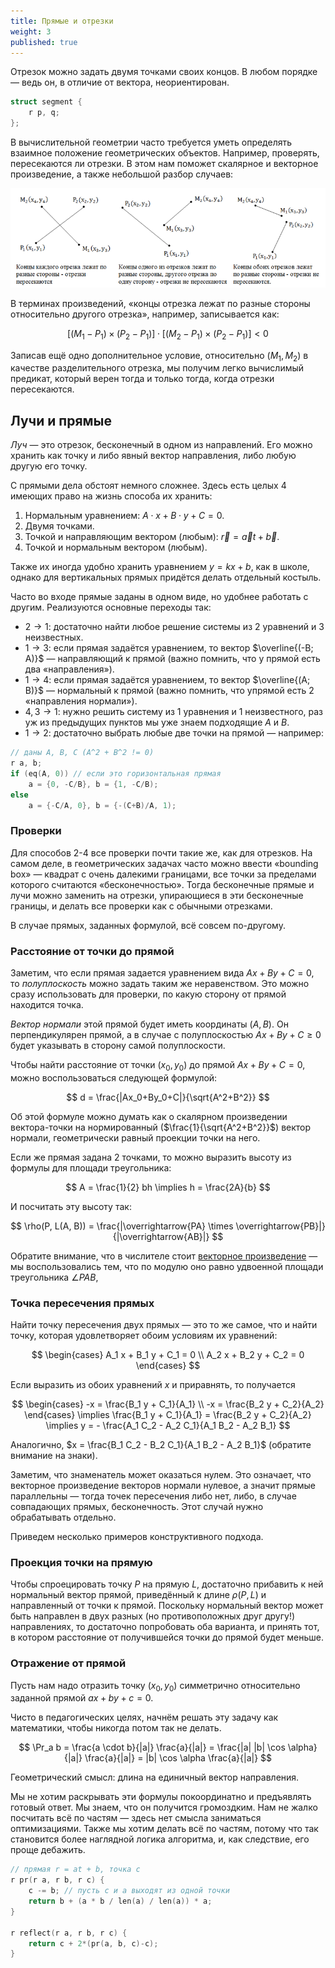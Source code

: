 ```yaml
---
title: Прямые и отрезки
weight: 3
published: true
---
```


Отрезок можно задать двумя точками своих концов. В любом порядке — ведь он, в отличие от вектора, неориентирован.

```cpp
struct segment {
    r p, q;
};
```

В вычислительной геометрии часто требуется уметь определять взаимное положение геометрических объектов. Например, проверять, пересекаются ли отрезки. В этом нам поможет скалярное и векторное произведение, а также небольшой разбор случаев:

![](/api/algorithm/img/segments.png)

В терминах произведений, «концы отрезка лежат по разные стороны относительно другого отрезка», например, записывается как:

$$
[(M_1 - P_1) \times (P_2 - P_1)]
\cdot
[(M_2 - P_1) \times (P_2 - P_1)]
< 0
$$

Записав ещё одно дополнительное условие, относительно $(M_1, M_2)$ в качестве разделительного отрезка, мы получим легко вычислимый предикат, который верен тогда и только тогда, когда отрезки пересекаются.

## Лучи и прямые

*Луч* — это отрезок, бесконечный в одном из направлений. Его можно хранить как точку и либо явный вектор направления, либо любую другую его точку.

С прямыми дела обстоят немного сложнее. Здесь есть целых 4 имеющих право на жизнь способа их хранить:

1. Нормальным уравнением: $A \cdot x + B \cdot y + C = 0$.
2. Двумя точками.
3. Точкой и направляющим вектором (любым): $\vec{r} = \vec{a}t + \vec{b}$.
4. Точкой и нормальным вектором (любым).

Также их иногда удобно хранить уравнением $y = kx + b$, как в школе, однако для вертикальных прямых придётся делать отдельный костыль.

Часто во входе прямые заданы в одном виде, но удобнее работать с другим. Реализуются основные переходы так:

- $2 \rightarrow 1$: достаточно найти любое решение системы из 2 уравнений и 3 неизвестных.
- $1 \rightarrow 3$: если прямая задаётся уравнением, то вектор $\overline{(-B; A)}$ — направляющий к прямой (важно помнить, что у прямой есть два «направления»).
- $1 \rightarrow 4$: если прямая задаётся уравнением, то вектор $\overline{(A; B)}$ — нормальный к прямой (важно помнить, что упрямой есть 2 «направления нормали»).
- $4,3 \rightarrow 1$: нужно решить систему из 1 уравнения и 1 неизвестного, раз уж из предыдущих пунктов мы уже знаем подходящие $A$ и $B$.
- $1 \rightarrow 2$: достаточно выбрать любые две точки на прямой — например:

```c++
// даны A, B, C (A^2 + B^2 != 0)
r a, b;
if (eq(A, 0)) // если это горизонтальная прямая
    a = {0, -C/B}, b = {1, -C/B);
else
    a = {-C/A, 0}, b = {-(C+B)/A, 1);
```

### Проверки

Для способов 2-4 все проверки почти такие же, как для отрезков. На самом деле, в геометрических задачах часто можно ввести «bounding box» — квадрат с очень далекими границами, все точки за пределами которого считаются «бесконечностью». Тогда бесконечные прямые и лучи можно заменить на отрезки, упирающиеся в эти бесконечные границы, и делать все проверки как с обычными отрезками.

В случае прямых, заданных формулой, всё совсем по-другому.

### Расстояние от точки до прямой

Заметим, что если прямая задается уравнением вида $Ax + By + C = 0$, то *полуплоскость* можно задать таким же неравенством. Это можно сразу использовать для проверки, по какую сторону от прямой находится точка.

*Вектор нормали* этой прямой будет иметь координаты $(A, B)$. Он перпендикулярен прямой, а в случае с полуплоскостью $Ax + By + C \geq 0$ будет указывать в сторону самой полуплоскости.

Чтобы найти расстояние от точки $(x_0, y_0)$ до прямой $Ax + By + C = 0$, можно воспользоваться следующей формулой:

$$
d = \frac{|Ax_0+By_0+C|}{\sqrt{A^2+B^2}}
$$

Об этой формуле можно думать как о скалярном произведении вектора-точки на нормированный ($\frac{1}{\sqrt{A^2+B^2}}$) вектор нормали, геометрически равный проекции точки на него.

Если же прямая задана 2 точками, то можно выразить высоту из формулы для площади треугольника:

$$
A = \frac{1}{2} bh
\implies
h = \frac{2A}{b}
$$

И посчитать эту высоту так:

$$
\rho(P, L(A, B)) = \frac{|\overrightarrow{PA} \times \overrightarrow{PB}|}{|\overrightarrow{AB}|}
$$

Обратите внимание, что в числителе стоит [векторное произведение](../products) — мы воспользовались тем, что по модулю оно равно удвоенной площади треугольника $\angle PAB$,

### Точка пересечения прямых

Найти точку пересечения двух прямых — это то же самое, что и найти точку, которая удовлетворяет обоим условиям их уравнений:

$$
\begin{cases}
A_1 x + B_1 y + C_1 = 0 \\
A_2 x + B_2 y + C_2 = 0
\end{cases}
$$

Если выразить из обоих уравнений $x$ и приравнять, то получается

$$
\begin{cases}
-x = \frac{B_1 y + C_1}{A_1} \\
-x = \frac{B_2 y + C_2}{A_2}
\end{cases}
\implies 
\frac{B_1 y + C_1}{A_1} = \frac{B_2 y + C_2}{A_2}
\implies 
y = - \frac{A_1 C_2 - A_2 C_1}{A_1 B_2 - A_2 B_1}
$$

Аналогично, $x = \frac{B_1 C_2 - B_2 C_1}{A_1 B_2 - A_2 B_1}$ (обратите внимание на знаки).

Заметим, что знаменатель может оказаться нулем. Это означает, что векторное произведение векторов нормали нулевое, а значит прямые параллельны — тогда точек пересечения либо нет, либо, в случае совпадающих прямых, бесконечность. Этот случай нужно обрабатывать отдельно.

Приведем несколько примеров конструктивного подхода.

### Проекция точки на прямую

Чтобы спроецировать точку $P$ на прямую $L$, достаточно прибавить к ней нормальный вектор прямой, приведённый к длине $\rho(P, L)$ и направленный от точки к прямой. Поскольку нормальный вектор может быть направлен в двух разных (но противоположных друг другу!) направлениях, то достаточно попробовать оба варианта, и принять тот, в котором расстояние от получившейся точки до прямой будет меньше.

### Отражение от прямой

Пусть нам надо отразить точку $(x_0, y_0)$ симметрично относительно заданной прямой $ax+by+c=0$.

Чисто в педагогических целях, начнём решать эту задачу как математики, чтобы никогда потом так не делать.

$$
\Pr_a b = \frac{a \cdot b}{|a|} \frac{a}{|a|} = \frac{|a| |b| \cos \alpha}{|a|} \frac{a}{|a|} = |b| \cos \alpha \frac{a}{|a|}
$$

Геометрический смысл: длина на единичный вектор направления.

Мы не хотим раскрывать эти формулы покоординатно и предъявлять готовый ответ. Мы знаем, что он получится громоздким. Нам не жалко посчитать всё по частям — здесь нет смысла заниматься оптимизациями. Также мы хотим делать всё по частям, потому что так становится более наглядной логика алгоритма, и, как следствие, его проще дебажить.

```c++
// прямая r = at + b, точка c
r pr(r a, r b, r c) {
    c -= b; // пусть c и a выходят из одной точки
    return b + (a * b / len(a) / len(a)) * a;
}

r reflect(r a, r b, r c) {
    return c + 2*(pr(a, b, c)-c);
}
```
